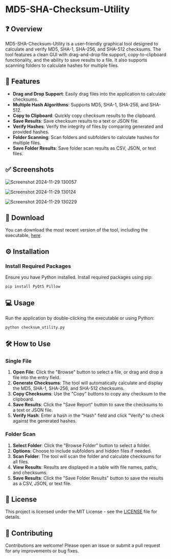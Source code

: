 # MD5-SHA-Checksum-Utility

## ❓ Overview
MD5-SHA-Checksum-Utility is a user-friendly graphical tool designed to calculate and verify MD5, SHA-1, SHA-256, and SHA-512 checksums. The tool features a clean GUI with drag-and-drop file support, copy-to-clipboard functionality, and the ability to save results to a file. It also supports scanning folders to calculate hashes for multiple files.

## 💪 Features

- **Drag and Drop Support**: Easily drag files into the application to calculate checksums.
- **Multiple Hash Algorithms**: Supports MD5, SHA-1, SHA-256, and SHA-512.
- **Copy to Clipboard**: Quickly copy checksum results to the clipboard.
- **Save Results**: Save checksum results to a text or JSON file.
- **Verify Hashes**: Verify the integrity of files by comparing generated and provided hashes.
- **Folder Scanning**: Scan folders and subfolders to calculate hashes for multiple files.
- **Save Folder Results**: Save folder scan results as CSV, JSON, or text files.

## ✅ Screenshots

![Screenshot 2024-11-29 130057](https://github.com/user-attachments/assets/81608166-8aeb-42f7-8226-9bdbed41ca16)


![Screenshot 2024-11-29 130124](https://github.com/user-attachments/assets/31fce673-7b7e-41ec-8059-33c40dcde353)


![Screenshot 2024-11-29 130229](https://github.com/user-attachments/assets/a261fa9d-e3f9-4087-9733-0aca82b852fa)



## 🔽 Download
You can download the most recent version of the tool, including the executable, [here](https://github.com/oop7/MD5-SHA-Checksum-Utility/releases).

## ⚙️ Installation

### Install Required Packages
Ensure you have Python installed. Install required packages using pip:
```bash
pip install PyQt5 Pillow
```

## 💻 Usage

Run the application by double-clicking the executable or using Python:
```bash
python checksum_utility.py
```

## 🛠️ How to Use

### Single File

1. **Open File**: Click the "Browse" button to select a file, or drag and drop a file into the entry field.
2. **Generate Checksums**: The tool will automatically calculate and display the MD5, SHA-1, SHA-256, and SHA-512 checksums.
3. **Copy Checksums**: Use the "Copy" buttons to copy any checksum to the clipboard.
4. **Save Results**: Click the "Save Report" button to save the checksums to a text or JSON file.
5. **Verify Hash**: Enter a hash in the "Hash" field and click "Verify" to check against the generated hashes.

### Folder Scan

1. **Select Folder**: Click the "Browse Folder" button to select a folder.
2. **Options**: Choose to include subfolders and hidden files if needed.
3. **Scan Folder**: The tool will scan the folder and calculate checksums for all files.
4. **View Results**: Results are displayed in a table with file names, paths, and checksums.
5. **Save Results**: Click the "Save Folder Results" button to save the results as a CSV, JSON, or text file.

## 📜 License

This project is licensed under the MIT License - see the [LICENSE](https://github.com/oop7/MD5-SHA-Checksum-Utility/blob/main/LICENSE) file for details.

## 📙 Contributing
Contributions are welcome! Please open an issue or submit a pull request for any improvements or bug fixes.




